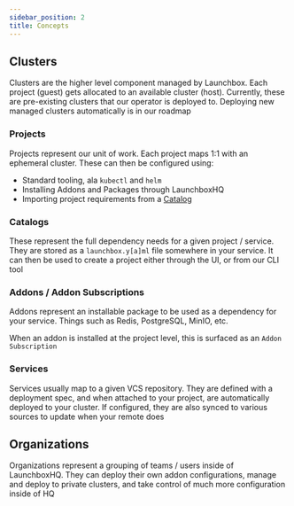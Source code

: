 ```yaml
---
sidebar_position: 2
title: Concepts
---
```


## Clusters 

Clusters are the higher level component managed by Launchbox. Each project (guest) gets allocated to an available cluster (host).
Currently, these are pre-existing clusters that our operator is deployed to. Deploying new managed clusters automatically is in our roadmap

### Projects 

Projects represent our unit of work. Each project maps 1:1 with an ephemeral cluster. These can then be configured using:

- Standard tooling, ala `kubectl` and `helm` 
- Installing Addons and Packages through LaunchboxHQ
- Importing project requirements from a [Catalog](#catalogs)

### Catalogs 

These represent the full dependency needs for a given project / service. They are stored as a `launchbox.y[a]ml` file somewhere
in your service. It can then be used to create a project either through the UI, or from our CLI tool 

### Addons / Addon Subscriptions

Addons represent an installable package to be used as a dependency for your service. Things such as Redis, PostgreSQL, 
MinIO, etc. 

When an addon is installed at the project level, this is surfaced as an `Addon Subscription`

### Services

Services usually map to a given VCS repository. They are defined with a deployment spec, and when attached to your project,
are automatically deployed to your cluster. If configured, they are also synced to various sources to update when your remote does

## Organizations

Organizations represent a grouping of teams / users inside of LaunchboxHQ. They can deploy their own addon configurations, 
manage and deploy to private clusters, and take control of much more configuration inside of HQ

